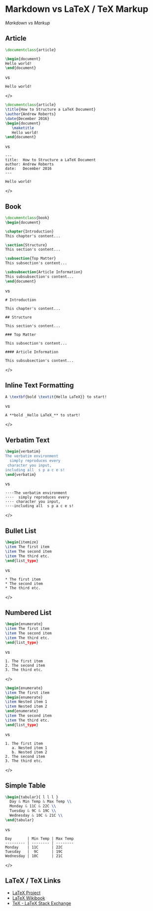 # Markdown vs LaTeX / TeX Markup

_Markdown vs Markup_



## Article

```latex
\documentclass{article}

\begin{document}
Hello world!
\end{document}
```

vs

```
Hello world!
```

</>

```latex
\documentclass{article}
\title{How to Structure a LaTeX Document}
\author{Andrew Roberts}
\date{December 2016}
\begin{document}
   \maketitle
   Hello world!
\end{document}
```

vs

```
---
title:  How to Structure a LaTeX Document
author: Andrew Roberts
date:   December 2016
---

Hello world!
```

</>


## Book

```latex
\documentclass{book}
\begin{document}

\chapter{Introduction}
This chapter's content...

\section{Structure}
This section's content...

\subsection{Top Matter}
This subsection's content...

\subsubsection{Article Information}
This subsubsection's content...
\end{document}
```

vs

```
# Introduction

This chapter's content...

## Structure

This section's content...

### Top Matter

This subsection's content...

#### Article Information

This subsubsection's content...
```

</>


## Inline Text Formatting

```latex
A \textbf{bold \textit{Hello LaTeX}} to start!
```

vs

```
A **bold _Hello LaTeX_** to start!
```

</>


## Verbatim Text

```latex
\begin{verbatim}
The verbatim environment
  simply reproduces every
 character you input,
including all  s p a c e s!
\end{verbatim}
```

vs

```
····The verbatim environment
····  simply reproduces every
···· character you input,
····including all  s p a c e s!
```

</>


## Bullet List

```latex
\begin{itemize}  
\item The first item
\item The second item
\item The third etc.
\end{list_type}
```

vs

```
* The first item
* The second item
* The third etc.
```

</>


## Numbered List

```latex
\begin{enumerate}  
\item The first item
\item The second item
\item The third etc.
\end{list_type}
```

vs

```
1. The first item
2. The second item
3. The third etc.
```

</>

```latex
\begin{enumerate}  
\item The first item
\begin{enumerate}
\item Nested item 1
\item Nested item 2
\end{enumerate}
\item The second item
\item The third etc.
\end{list_type}
```

vs

```
1. The first item
   a. Nested item 1
   b. Nested item 2
2. The second item
3. The third etc.
```

</>



## Simple Table

```latex
\begin{tabular}{ l l l }
  Day & Min Temp & Max Temp \\
  Monday & 11C & 22C \\
  Tuesday & 9C & 19C \\
  Wednesday & 10C & 21C \\
\end{tabular}
```

vs

```
Day       | Min Temp | Max Temp
--------- | -------- | --------
Monday    | 11C      | 22C
Tuesday   |  9C      | 19C
Wednesday | 10C      | 21C
```

</>




## LaTeX / TeX Links

- [LaTeX Project](https://www.latex-project.org)
- [LaTeX Wikibook](https://en.wikibooks.org/wiki/LaTeX)
- [TeX - LaTeX Stack Exchange](http://tex.stackexchange.com)

